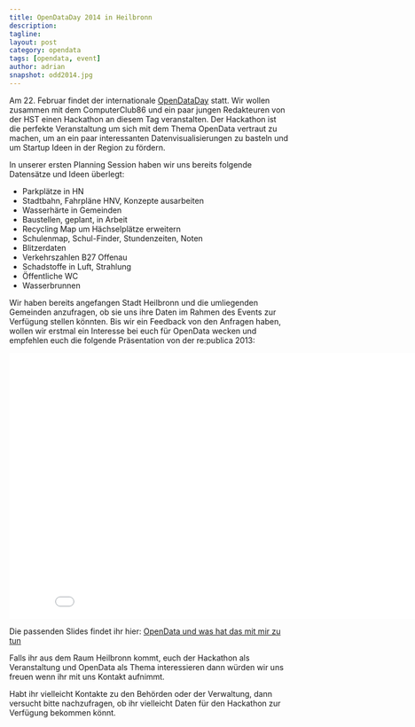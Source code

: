 ```yaml
---
title: OpenDataDay 2014 in Heilbronn
description: 
tagline: 
layout: post
category: opendata
tags: [opendata, event]
author: adrian
snapshot: odd2014.jpg
---
```


Am 22. Februar findet der internationale [OpenDataDay](http://opendataday.org/) statt. Wir wollen zusammen 
mit dem ComputerClub86 und ein paar jungen Redakteuren von der HST einen Hackathon an diesem 
Tag veranstalten. Der Hackathon ist die perfekte Veranstaltung um sich mit dem Thema OpenData 
vertraut zu machen, um an ein paar interessanten Datenvisualisierungen zu basteln und um 
Startup Ideen in der Region zu fördern.

In unserer ersten Planning Session haben wir uns bereits folgende Datensätze und Ideen überlegt:

* Parkplätze in HN
* Stadtbahn, Fahrpläne HNV, Konzepte ausarbeiten
* Wasserhärte in Gemeinden
* Baustellen, geplant, in Arbeit
* Recycling Map um Hächselplätze erweitern
* Schulenmap, Schul-Finder, Stundenzeiten, Noten
* Blitzerdaten
* Verkehrszahlen B27 Offenau
* Schadstoffe in Luft, Strahlung
* Öffentliche WC
* Wasserbrunnen

Wir haben bereits angefangen Stadt Heilbronn und die umliegenden Gemeinden anzufragen, ob sie uns ihre Daten
im Rahmen des Events zur Verfügung stellen könnten. Bis wir ein Feedback von den Anfragen haben, wollen 
wir erstmal ein Interesse bei euch für OpenData wecken und empfehlen euch die folgende 
Präsentation von der re:publica 2013:

<iframe width="853" height="480" src="//www.youtube.com/embed/QBSNr6UXIJg?rel=0" frameborder="0" allowfullscreen="allowfullscreen">
</iframe>

Die passenden Slides findet ihr hier: [OpenData und was hat das mit mir zu tun](https://speakerdeck.com/stefanw/open-data-und-was-hat-mit-mir-zu-tun)

Falls ihr aus dem Raum Heilbronn kommt, euch der Hackathon als Veranstaltung und OpenData 
als Thema interessieren dann würden wir uns freuen wenn ihr mit uns Kontakt aufnimmt. 

Habt ihr vielleicht Kontakte zu den Behörden oder der Verwaltung, dann versucht bitte 
nachzufragen, ob ihr vielleicht Daten für den Hackathon zur Verfügung bekommen könnt.

